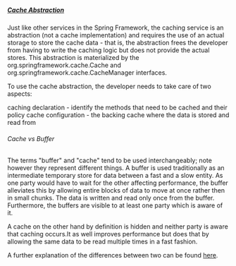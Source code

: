 
##### [Cache Abstraction](http://docs.spring.io/spring/docs/current/spring-framework-reference/html/cache.html) #####

Just like other services in the Spring Framework, the caching service is an abstraction (not a cache implementation) and requires the use of an actual storage to store the cache data - that is, the abstraction frees the developer from having to write the caching logic but does not provide the actual stores. This abstraction is materialized by the org.springframework.cache.Cache and org.springframework.cache.CacheManager interfaces.

To use the cache abstraction, the developer needs to take care of two aspects:

caching declaration - identify the methods that need to be cached and their policy
cache configuration - the backing cache where the data is stored and read from

###### Cache vs Buffer ######
The terms "buffer" and "cache" tend to be used interchangeably; note however they represent different things. A buffer is used traditionally as an intermediate temporary store for data between a fast and a slow entity. As one party would have to wait for the other affecting performance, the buffer alleviates this by allowing entire blocks of data to move at once rather then in small chunks. The data is written and read only once from the buffer. Furthermore, the buffers are visible to at least one party which is aware of it.

A cache on the other hand by definition is hidden and neither party is aware that caching occurs.It as well improves performance but does that by allowing the same data to be read multiple times in a fast fashion.

A further explanation of the differences between two can be found [here](https://en.wikipedia.org/wiki/Cache_\(computing\)#The_difference_between_buffer_and_cache).

